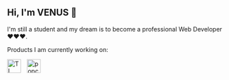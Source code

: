 ## Hi, I'm VENUS 👋
I'm still a student and my dream is to become a professional Web Developer ❤️❤️❤️. 

Products I am currently working on:

<div>
<img src="https://github.com/VenusakaVXT/VenusakaVXT/assets/125566811/d5dd5555-9944-46e4-9bc8-14548fe32c01" alt="TL" width="32" height="32" style="margin-right: 10px;">
<img src="https://o.remove.bg/downloads/d4f2e4cc-8b57-46a3-9d7e-5bbc490401e8/263502634-8a26791d-4219-4c43-9819-34b978a2ab24-removebg-preview.png" alt="popcorn" width="32" height="32" style="margin-right: 10px;">
</div>
